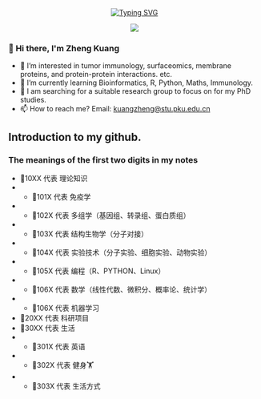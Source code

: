 
<div align="center">
  
  <!-- dynamic typing effect 动态打字效果 -->
  <div align="center">
    <a href="https://blog.sunguoqi.com/">
      <img src="https://readme-typing-svg.demolab.com?font=Fira+Code&pause=1000&width=435&lines=println(%22Hello%2C%20World%22);Zheng Kuang 匡正 &center=true&size=27" alt="Typing SVG" />
    </a>
  </div>

  <!-- knock code pictures 敲代码的图片 -->
  <img src="https://cdn.jsdelivr.net/gh/sun0225SUN/sun0225SUN/assets/images/coding.gif" /><br>
</div>

  <!-- profile logo 个人资料徽标
  <div align="center">
    <a href="https://juejin.cn/user/3257207932075799"><img src="https://img.shields.io/badge/Website-博客-blue" /></a>&emsp;
    <a href="https://space.bilibili.com/23473180/"><img src="https://img.shields.io/badge/Bilibili-B站-ff69b4" /></a>&emsp;
    <a href="https://blog.csdn.net/qq_35578171/"><img src="https://img.shields.io/badge/CSDN-论坛-c32136" /></a>&emsp;
    <a href="https://www.zhihu.com/people/zhjunqiu"><img src="https://img.shields.io/badge/Zhihu-知乎-blue" /></a>&emsp;
     -->
     
### 👋 Hi there, I'm Zheng Kuang 
<!-- 个人简介 -->
- 👀 I’m interested in tumor immunology, surfaceomics, membrane proteins, and protein-protein interactions. etc.
- 🌱 I’m currently learning Bioinformatics, R, Python, Maths, Immunology.
- 💞️ I am searching for a suitable research group to focus on for my PhD studies.
- 📫 How to reach me? Email: kuangzheng@stu.pku.edu.cn

<!-- 笔记简介 -->
## Introduction to my github.
### The meanings of the first two digits in my notes
- 📒10XX 代表 理论知识
- - 📖101X 代表 免疫学
- - 📖102X 代表 多组学（基因组、转录组、蛋白质组）
- - 📖103X 代表 结构生物学（分子对接）  
- - 📖104X 代表 实验技术（分子实验、细胞实验、动物实验） 
- - 📖105X 代表 编程（R、PYTHON、Linux）
- - 📖106X 代表 数学（线性代数、微积分、概率论、统计学）
- - 📖106X 代表 机器学习   
- 📒20XX 代表 科研项目
- 📒30XX 代表 生活
- - 📖301X 代表 英语
- - 📖302X 代表 健身🏋️
- - 📖303X 代表 生活方式 
  
<!-- 笔记简介
📒10XX represents Theoretical Knowledge
📖101X represents Immunology
📖102X represents Multi-omics (Genomics, Transcriptomics, Proteomics)
📖103X represents Structural Biology (Molecular Docking)
📖104X represents Experimental Techniques (Molecular Experiments, Cellular Experiments, Animal Experiments)
📖105X represents Programming (R, PYTHON, Linux)
📖106X represents Mathematics (Linear Algebra, Calculus, Probability Theory, Statistics)
📖106X represents Machine Learning
📒20XX represents Scientific Research Projects
📒30XX represents Life
📖301X represents English
📖302X represents Fitness 🏋️
📖303X represents Lifestyle
 -->

<!--
**drkuang/drkuang** is a ✨ _special_ ✨ repository because its `README.md` (this file) appears on your GitHub profile.

Here are some ideas to get you started:

- 🔭 I’m currently working on ...
- 🌱 I’m currently learning ...
- 👯 I’m looking to collaborate on ...
- 🤔 I’m looking for help with ...
- 💬 Ask me about ...
- 📫 How to reach me: ...
- 😄 Pronouns: ...
- ⚡ Fun fact: ...
-->

